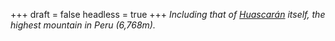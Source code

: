 
+++
draft = false
headless = true
+++
_Including that of [Huascarán](http://en.wikipedia.org/wiki/Huascar%C3%A1n) itself, the highest mountain in Peru (6,768m)._
